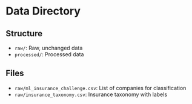 # Data Directory

## Structure
- `raw/`: Raw, unchanged data
- `processed/`: Processed data

## Files
- `raw/ml_insurance_challenge.csv`: List of companies for classification
- `raw/insurance_taxonomy.csv`: Insurance taxonomy with labels
